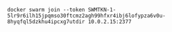    docker swarm join --token SWMTKN-1-5lr9r6ilh15jpqmso30ftcmz2agh99hfxr4ibj6lofypza6v0u-8hyqfql5dzkhu4ipcxg7utdir 10.0.2.15:2377
